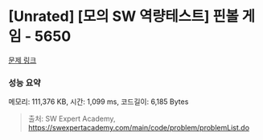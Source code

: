 # [Unrated] [모의 SW 역량테스트] 핀볼 게임 - 5650 

[문제 링크](https://swexpertacademy.com/main/code/problem/problemDetail.do?contestProbId=AWXRF8s6ezEDFAUo) 

### 성능 요약

메모리: 111,376 KB, 시간: 1,099 ms, 코드길이: 6,185 Bytes



> 출처: SW Expert Academy, https://swexpertacademy.com/main/code/problem/problemList.do